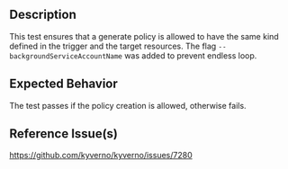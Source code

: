 ## Description

This test ensures that a generate policy is allowed to have the same kind defined in the trigger and the target resources. The flag `--backgroundServiceAccountName` was added to prevent endless loop.

## Expected Behavior

The test passes if the policy creation is allowed, otherwise fails.


## Reference Issue(s)

https://github.com/kyverno/kyverno/issues/7280